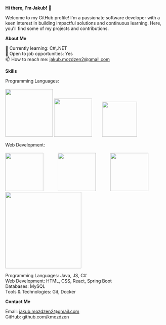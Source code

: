 **Hi there, I'm Jakub!** 👋

Welcome to my GitHub profile! I'm a passionate software developer with a keen interest in building impactful solutions and continuous learning. Here, you'll find some of my projects and contributions.

**About Me**

🌱 Currently learning: C#,.NET<br>
💼 Open to job opportunities: Yes<br>
📫 How to reach me: jakub.mozdzen2@gmail.com<br>

**Skills**

Programming Languages: <br> <br>
<img src="https://github.com/user-attachments/assets/6355ff08-0a71-4a21-a154-33e2742621f4" width="150" />
<img src="https://github.com/user-attachments/assets/dbc69911-888b-4e16-8a56-f8b37f73a9f0" width="120" />&emsp;&emsp;
<img src="https://github.com/user-attachments/assets/df0f060b-292f-432b-8153-9f78f3868dea" width="110" />

Web Development: <br><br>
<img src="https://github.com/user-attachments/assets/f955d5a9-2fd0-40af-bc9f-57743d7416f7" width="120" />&emsp;&emsp;&emsp;
<img src="https://github.com/user-attachments/assets/1d2deeb0-d97e-4846-a5b6-f8e707657559" width="120" />&emsp;&emsp;&emsp;
<img src="https://github.com/user-attachments/assets/fda6d995-424e-4251-968c-982e2fe9dc30" width="120" />
<img src="https://github.com/user-attachments/assets/4401848a-9468-4d4d-8c67-76d73dc631d5" width="240" />


Programming Languages: Java, JS, C#<br>
Web Development: HTML, CSS, React, Spring Boot<br>
Databases: MySQL<br>
Tools & Technologies: Git, Docker<br>

**Contact Me**

Email: jakub.mozdzen2@gmail.com<br>
GitHub: github.com/kmozdzen<br>
